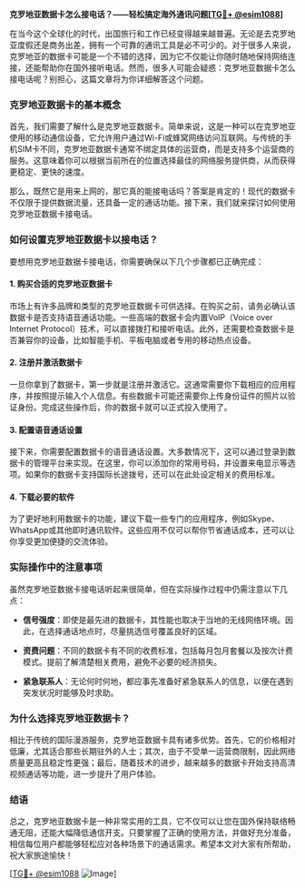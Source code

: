 **克罗地亚数据卡怎么接电话？——轻松搞定海外通讯问题[[TG💪+ @esim1088](https://t.me/s/esim1088)]**

在当今这个全球化的时代，出国旅行和工作已经变得越来越普遍。无论是去克罗地亚度假还是商务出差，拥有一个可靠的通讯工具是必不可少的。对于很多人来说，克罗地亚的数据卡可能是一个不错的选择，因为它不仅能让你随时随地保持网络连接，还能帮助你在国外接听电话。然而，很多人可能会疑惑：克罗地亚数据卡怎么接电话呢？别担心，这篇文章将为你详细解答这个问题。

### 克罗地亚数据卡的基本概念

首先，我们需要了解什么是克罗地亚数据卡。简单来说，这是一种可以在克罗地亚使用的移动通信设备，它允许用户通过Wi-Fi或蜂窝网络访问互联网。与传统的手机SIM卡不同，克罗地亚数据卡通常不绑定具体的运营商，而是支持多个运营商的服务。这意味着你可以根据当前所在的位置选择最佳的网络服务提供商，从而获得更稳定、更快的速度。

那么，既然它是用来上网的，那它真的能接电话吗？答案是肯定的！现代的数据卡不仅限于提供数据流量，还具备一定的通话功能。接下来，我们就来探讨如何使用克罗地亚数据卡接电话。

### 如何设置克罗地亚数据卡以接电话？

要想用克罗地亚数据卡接电话，你需要确保以下几个步骤都已正确完成：

#### 1. 购买合适的克罗地亚数据卡

市场上有许多品牌和类型的克罗地亚数据卡可供选择。在购买之前，请务必确认该数据卡是否支持语音通话功能。一些高端的数据卡会内置VoIP（Voice over Internet Protocol）技术，可以直接拨打和接听电话。此外，还需要检查数据卡是否兼容你的设备，比如智能手机、平板电脑或者专用的移动热点设备。

#### 2. 注册并激活数据卡

一旦你拿到了数据卡，第一步就是注册并激活它。这通常需要你下载相应的应用程序，并按照提示输入个人信息。有些数据卡可能还需要你上传身份证件的照片以验证身份。完成这些操作后，你的数据卡就可以正式投入使用了。

#### 3. 配置语音通话设置

接下来，你需要配置数据卡的语音通话设置。大多数情况下，这可以通过登录到数据卡的管理平台来实现。在这里，你可以添加你的常用号码，并设置来电显示等选项。如果你的数据卡支持国际长途拨号，还可以在此处设定相关的费用标准。

#### 4. 下载必要的软件

为了更好地利用数据卡的功能，建议下载一些专门的应用程序，例如Skype、WhatsApp或其他即时通讯软件。这些应用不仅可以帮你节省通话成本，还可以让你享受更加便捷的交流体验。

### 实际操作中的注意事项

虽然克罗地亚数据卡接电话听起来很简单，但在实际操作过程中仍需注意以下几点：

- **信号强度**：即使是最先进的数据卡，其性能也取决于当地的无线网络环境。因此，在选择通话地点时，尽量挑选信号覆盖良好的区域。
  
- **资费问题**：不同的数据卡有不同的收费标准，包括每月包月套餐以及按次计费模式。提前了解清楚相关费用，避免不必要的经济损失。

- **紧急联系人**：无论何时何地，都应事先准备好紧急联系人的信息，以便在遇到突发状况时能够及时求助。

### 为什么选择克罗地亚数据卡？

相比于传统的国际漫游服务，克罗地亚数据卡具有诸多优势。首先，它的价格相对低廉，尤其适合那些长期驻外的人士；其次，由于不受单一运营商限制，因此网络质量更高且稳定性更强；最后，随着技术的进步，越来越多的数据卡开始支持高清视频通话等功能，进一步提升了用户体验。

### 结语

总之，克罗地亚数据卡是一种非常实用的工具，它不仅可以让您在国外保持联络畅通无阻，还能大幅降低通信开支。只要掌握了正确的使用方法，并做好充分准备，相信每位用户都能够轻松应对各种场景下的通话需求。希望本文对大家有所帮助，祝大家旅途愉快！

[[TG💪+ @esim1088](https://t.me/s/esim1088) ![Image](https://i.postimg.cc/4NQfJmqS/Snipaste-2025-05-13-00-14-12.png)]